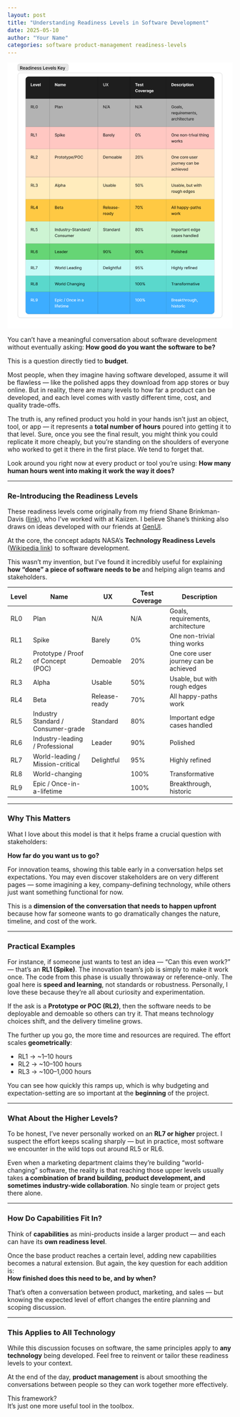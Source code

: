 ```yaml
---
layout: post
title: "Understanding Readiness Levels in Software Development"
date: 2025-05-10
author: "Your Name"
categories: software product-management readiness-levels
---
```

![Capability Readiness Levels](/assets/images/Capability_Readiness_Levels.png)

You can’t have a meaningful conversation about software development without eventually asking: **How good do you want the software to be?**

This is a question directly tied to **budget**.

Most people, when they imagine having software developed, assume it will be flawless — like the polished apps they download from app stores or buy online. But in reality, there are many levels to how far a product can be developed, and each level comes with vastly different time, cost, and quality trade-offs.

The truth is, any refined product you hold in your hands isn’t just an object, tool, or app — it represents a **total number of hours** poured into getting it to that level. Sure, once you see the final result, you might think you could replicate it more cheaply, but you’re standing on the shoulders of everyone who worked to get it there in the first place. We tend to forget that.

Look around you right now at every product or tool you’re using: **How many human hours went into making it work the way it does?**

---

### Re-Introducing the Readiness Levels

These readiness levels come originally from my friend Shane Brinkman-Davis ([link](https://shanebdavis.medium.com/)), who I’ve worked with at Kaiizen. I believe Shane’s thinking also draws on ideas developed with our friends at [GenUI](https://www.genui.com/).

At the core, the concept adapts NASA’s **Technology Readiness Levels** ([Wikipedia link](https://en.wikipedia.org/wiki/Technology_readiness_level)) to software development.

This wasn’t my invention, but I’ve found it incredibly useful for explaining **how “done” a piece of software needs to be** and helping align teams and stakeholders.

| Level  | Name                               | UX            | Test Coverage | Description                          |
|--------|------------------------------------|---------------|---------------|--------------------------------------|
| RL0    | Plan                               | N/A           | N/A           | Goals, requirements, architecture    |
| RL1    | Spike                              | Barely        | 0%            | One non-trivial thing works          |
| RL2    | Prototype / Proof of Concept (POC) | Demoable      | 20%           | One core user journey can be achieved |
| RL3    | Alpha                              | Usable        | 50%           | Usable, but with rough edges         |
| RL4    | Beta                               | Release-ready | 70%           | All happy-paths work                 |
| RL5    | Industry Standard / Consumer-grade | Standard      | 80%           | Important edge cases handled         |
| RL6    | Industry-leading / Professional    | Leader        | 90%           | Polished                             |
| RL7    | World-leading / Mission-critical   | Delightful    | 95%           | Highly refined                      |
| RL8    | World-changing                     |               | 100%          | Transformative                      |
| RL9    | Epic / Once-in-a-lifetime          |               | 100%          | Breakthrough, historic               |

---

### Why This Matters

What I love about this model is that it helps frame a crucial question with stakeholders:

**How far do you want us to go?**

For innovation teams, showing this table early in a conversation helps set expectations. You may even discover stakeholders are on very different pages — some imagining a key, company-defining technology, while others just want something functional for now.

This is a **dimension of the conversation that needs to happen upfront** because how far someone wants to go dramatically changes the nature, timeline, and cost of the work.

---

### Practical Examples

For instance, if someone just wants to test an idea — “Can this even work?” — that’s an **RL1 (Spike)**. The innovation team’s job is simply to make it work once. The code from this phase is usually throwaway or reference-only. The goal here is **speed and learning**, not standards or robustness. Personally, I love these because they’re all about curiosity and experimentation.

If the ask is a **Prototype or POC (RL2)**, then the software needs to be deployable and demoable so others can try it. That means technology choices shift, and the delivery timeline grows.

The further up you go, the more time and resources are required. The effort scales **geometrically**:
- RL1 → ~1–10 hours  
- RL2 → ~10–100 hours  
- RL3 → ~100–1,000 hours  

You can see how quickly this ramps up, which is why budgeting and expectation-setting are so important at the **beginning** of the project.

---

### What About the Higher Levels?

To be honest, I’ve never personally worked on an **RL7 or higher** project. I suspect the effort keeps scaling sharply — but in practice, most software we encounter in the wild tops out around RL5 or RL6.

Even when a marketing department claims they’re building “world-changing” software, the reality is that reaching those upper levels usually takes **a combination of brand building, product development, and sometimes industry-wide collaboration**. No single team or project gets there alone.

---

### How Do Capabilities Fit In?

Think of **capabilities** as mini-products inside a larger product — and each can have its **own readiness level**.

Once the base product reaches a certain level, adding new capabilities becomes a natural extension. But again, the key question for each addition is:  
**How finished does this need to be, and by when?**

That’s often a conversation between product, marketing, and sales — but knowing the expected level of effort changes the entire planning and scoping discussion.

---

### This Applies to All Technology

While this discussion focuses on software, the same principles apply to **any technology** being developed. Feel free to reinvent or tailor these readiness levels to your context.

At the end of the day, **product management** is about smoothing the conversations between people so they can work together more effectively.

This framework?  
It’s just one more useful tool in the toolbox.
